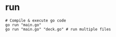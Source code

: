 # run

```shell
# Compile & execute go code
go run "main.go"
go run "main.go" "deck.go" # run multiple files
```
